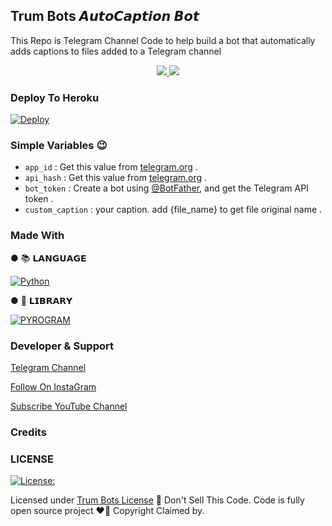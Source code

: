 
## <b>Trum Bots 𝘼𝙪𝙩𝙤𝘾𝙖𝙥𝙩𝙞𝙤𝙣 𝘽𝙤𝙩</b>

This Repo is Telegram Channel Code to help build a bot that automatically adds captions to files added to a Telegram channel


  </a>
</p>
<p align="center">
  <a href="https://github.com/MAJORTG2/Auto-Caption-Bot-/stargazers">
    <img src="https://img.shields.io/github/stars/MAJORTG2/Auto-Captiin-Bot-?style=social">

  </a>
  
  <a href="https://github.com/MAJORTG2/Auto-Captiin-Bot-/fork">
    <img src="https://img.shields.io/github/forks/MAJORTG2/Auto-Captiin-Bot-?label=Fork&style=social">

  </a>  
</p>


### Deploy To Heroku
[![Deploy](https://www.herokucdn.com/deploy/button.svg)](https://heroku.com/deploy?template=https://github.com/MAJORTG2/Auto-Caption-Bot-)                     

### Simple Variables 😉

* `app_id` : Get this value from [telegram.org](https://my.telegram.org/apps) .
* `api_hash` : Get this value from [telegram.org](https://my.telegram.org/apps) .
* `bot_token` : Create a bot using [@BotFather](https://telegram.dog/BotFather), and get the Telegram API token .
* `custom_caption` : your caption. add {file_name} to get file original name . 

### Made With 

● 📚 𝗟𝗔𝗡𝗚𝗨𝗔𝗚𝗘

[![Python](https://img.shields.io/badge/python-3670A0?style=for-the-badge&logo=python&logoColor=ffdd54)](https://www.python.org)

● 🧮 𝗟𝗜𝗕𝗥𝗔𝗥𝗬

[![PYROGRAM](https://img.shields.io/badge/%F0%9F%94%A5-PYROGRAM%20-orange)](https://docs.pyrogram.org)


### Developer & Support

[Telegram Channel](https://t.me/movie_time_botonly)

[Follow On InstaGram](https://www.instagram.com)

[Subscribe YouTube Channel](https://youtube.com)

### Credits


### LICENSE

[![License: ](https://img.shields.io/badge/License-MIT-yellow.svg)](https://github.com/MAJORTG2/Auto-Caption-Bot-/blob/main/LICENSE)

Licensed under [Trum Bots License](https://github.com/MAJORTG2/Auto-Captiin-Bot-/blob/main/LICENSE)
🚫 Don't Sell This Code. Code is fully open source project ❤️‍🔥
Copyright Claimed by.









